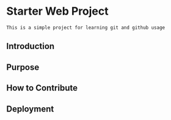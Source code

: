 # Starter Web Project
	
	This is a simple project for learning git and github usage


## Introduction

## Purpose

## How to Contribute

## Deployment